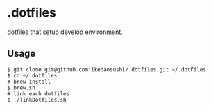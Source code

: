 # .dotfiles

dotfiles that setup develop environment.

## Usage 

```
$ git clone git@github.com:ikedaosushi/.dotfiles.git ~/.dotfiles
$ cd ~/.dotfiles
# brew install
$ brew.sh
# link each dotfiles
$ ./linkDotfiles.sh
```

